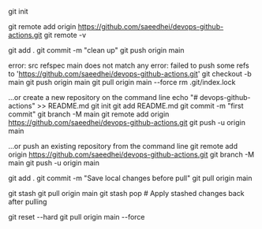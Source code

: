 git init

git remote add origin https://github.com/saeedhei/devops-github-actions.git
git remote -v

git add .
git commit -m "clean up"
git push origin main

error: src refspec main does not match any
error: failed to push some refs to 'https://github.com/saeedhei/devops-github-actions.git'
git checkout -b main
git push origin main
git pull origin main --force
rm .git/index.lock

…or create a new repository on the command line
echo "# devops-github-actions" >> README.md
git init
git add README.md
git commit -m "first commit"
git branch -M main
git remote add origin https://github.com/saeedhei/devops-github-actions.git
git push -u origin main


…or push an existing repository from the command line
git remote add origin https://github.com/saeedhei/devops-github-actions.git
git branch -M main
git push -u origin main



git add .
git commit -m "Save local changes before pull"
git pull origin main

git stash
git pull origin main
git stash pop  # Apply stashed changes back after pulling

git reset --hard
git pull origin main --force


